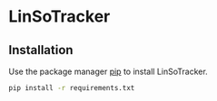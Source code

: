 # LinSoTracker

## Installation

Use the package manager [pip](https://pip.pypa.io/en/stable/) to install LinSoTracker.

```bash
pip install -r requirements.txt
```